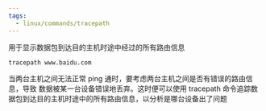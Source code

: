 ```yaml
---
tags:
  - linux/commands/tracepath
---
```



用于显示数据包到达目的主机时途中经过的所有路由信息

```
tracepath www.baidu.com
```


当两台主机之间无法正常 ping 通时，要考虑两台主机之间是否有错误的路由信息，导致
数据被某一台设备错误地丢弃。这时便可以使用 tracepath 命令追踪数据包到达目的主机时途中的所有路由信息，以分析是哪台设备出了问题